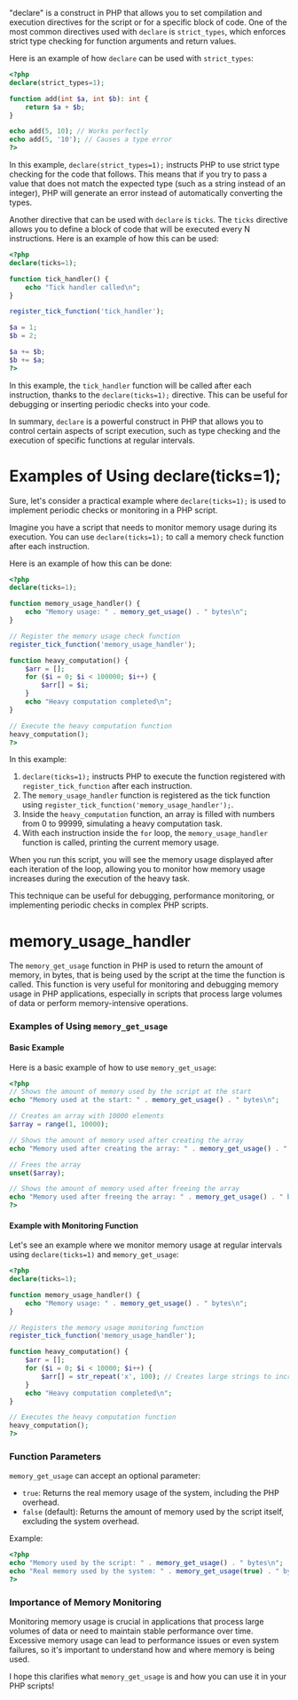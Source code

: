 "declare" is a construct in PHP that allows you to set compilation and execution directives for the script or for a specific block of code. One of the most common directives used with `declare` is `strict_types`, which enforces strict type checking for function arguments and return values.

Here is an example of how `declare` can be used with `strict_types`:

```php
<?php
declare(strict_types=1);

function add(int $a, int $b): int {
    return $a + $b;
}

echo add(5, 10); // Works perfectly
echo add(5, '10'); // Causes a type error
?>
```

In this example, `declare(strict_types=1);` instructs PHP to use strict type checking for the code that follows. This means that if you try to pass a value that does not match the expected type (such as a string instead of an integer), PHP will generate an error instead of automatically converting the types.

Another directive that can be used with `declare` is `ticks`. The `ticks` directive allows you to define a block of code that will be executed every N instructions. Here is an example of how this can be used:

```php
<?php
declare(ticks=1);

function tick_handler() {
    echo "Tick handler called\n";
}

register_tick_function('tick_handler');

$a = 1;
$b = 2;

$a += $b;
$b += $a;
?>
```

In this example, the `tick_handler` function will be called after each instruction, thanks to the `declare(ticks=1);` directive. This can be useful for debugging or inserting periodic checks into your code.

In summary, `declare` is a powerful construct in PHP that allows you to control certain aspects of script execution, such as type checking and the execution of specific functions at regular intervals.

# Examples of Using declare(ticks=1);

Sure, let's consider a practical example where `declare(ticks=1);` is used to implement periodic checks or monitoring in a PHP script.

Imagine you have a script that needs to monitor memory usage during its execution. You can use `declare(ticks=1);` to call a memory check function after each instruction.

Here is an example of how this can be done:

```php
<?php
declare(ticks=1);

function memory_usage_handler() {
    echo "Memory usage: " . memory_get_usage() . " bytes\n";
}

// Register the memory usage check function
register_tick_function('memory_usage_handler');

function heavy_computation() {
    $arr = [];
    for ($i = 0; $i < 100000; $i++) {
        $arr[] = $i;
    }
    echo "Heavy computation completed\n";
}

// Execute the heavy computation function
heavy_computation();
?>
```

In this example:

1. `declare(ticks=1);` instructs PHP to execute the function registered with `register_tick_function` after each instruction.
2. The `memory_usage_handler` function is registered as the tick function using `register_tick_function('memory_usage_handler');`.
3. Inside the `heavy_computation` function, an array is filled with numbers from 0 to 99999, simulating a heavy computation task.
4. With each instruction inside the `for` loop, the `memory_usage_handler` function is called, printing the current memory usage.

When you run this script, you will see the memory usage displayed after each iteration of the loop, allowing you to monitor how memory usage increases during the execution of the heavy task.

This technique can be useful for debugging, performance monitoring, or implementing periodic checks in complex PHP scripts.


# memory_usage_handler

The `memory_get_usage` function in PHP is used to return the amount of memory, in bytes, that is being used by the script at the time the function is called. This function is very useful for monitoring and debugging memory usage in PHP applications, especially in scripts that process large volumes of data or perform memory-intensive operations.

### Examples of Using `memory_get_usage`

#### Basic Example

Here is a basic example of how to use `memory_get_usage`:

```php
<?php
// Shows the amount of memory used by the script at the start
echo "Memory used at the start: " . memory_get_usage() . " bytes\n";

// Creates an array with 10000 elements
$array = range(1, 10000);

// Shows the amount of memory used after creating the array
echo "Memory used after creating the array: " . memory_get_usage() . " bytes\n";

// Frees the array
unset($array);

// Shows the amount of memory used after freeing the array
echo "Memory used after freeing the array: " . memory_get_usage() . " bytes\n";
?>
```

#### Example with Monitoring Function

Let's see an example where we monitor memory usage at regular intervals using `declare(ticks=1)` and `memory_get_usage`:

```php
<?php
declare(ticks=1);

function memory_usage_handler() {
    echo "Memory usage: " . memory_get_usage() . " bytes\n";
}

// Registers the memory usage monitoring function
register_tick_function('memory_usage_handler');

function heavy_computation() {
    $arr = [];
    for ($i = 0; $i < 10000; $i++) {
        $arr[] = str_repeat('x', 100); // Creates large strings to increase memory usage
    }
    echo "Heavy computation completed\n";
}

// Executes the heavy computation function
heavy_computation();
?>
```

### Function Parameters

`memory_get_usage` can accept an optional parameter:

- `true`: Returns the real memory usage of the system, including the PHP overhead.
- `false` (default): Returns the amount of memory used by the script itself, excluding the system overhead.

Example:

```php
<?php
echo "Memory used by the script: " . memory_get_usage() . " bytes\n";
echo "Real memory used by the system: " . memory_get_usage(true) . " bytes\n";
?>
```

### Importance of Memory Monitoring

Monitoring memory usage is crucial in applications that process large volumes of data or need to maintain stable performance over time. Excessive memory usage can lead to performance issues or even system failures, so it's important to understand how and where memory is being used.

I hope this clarifies what `memory_get_usage` is and how you can use it in your PHP scripts!

